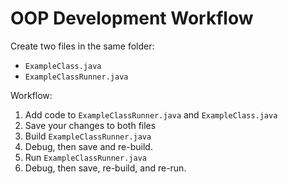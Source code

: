 # OOP Development Workflow

Create two files in the same folder:
* `ExampleClass.java`
* `ExampleClassRunner.java`

Workflow:
1. Add code to `ExampleClassRunner.java` and `ExampleClass.java`
2. Save your changes to both files
3. Build `ExampleClassRunner.java`
4. Debug, then save and re-build.
5. Run `ExampleClassRunner.java`
6. Debug, then save, re-build, and re-run.